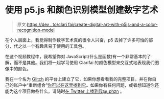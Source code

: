 # 使用 p5.js 和颜色识别模型创建数字艺术

> 原文:[https://dev . to/clari fai/create-digital-art-with-p5js-and-a-color-recognition-model](https://dev.to/clarifai/create-digital-art-with-p5js-and-a-color-recognition-model)

在个人层面上，我觉得制作数字艺术真的很令人兴奋，p5 去掉了许多可怕的部分，代之以一个有趣且易于使用的工具包。

在这个视频教程中，我希望你对 JavaScript(什么是函数)有一个非常基本的了解，而不是其他。我们将一起学习使用 Clarifai 的颜色模型来交互式地表现我们图像中的颜色。

我在一个名为 [Glitch](http://glitch.com/) 的平台上建立了它，如果你想看看我的完整项目，并在你自己的账户中“重新组合”[你可以在这里找到它](https://glitch.com/edit/#!/clarifai-p5)。如果你有任何问题，或者想知道你还能为这个项目做些什么，请随时[在 Twitter 上找到我@_phzn](http://twitter.com/_phzn) 。